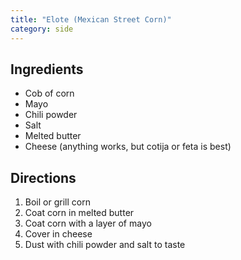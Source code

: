 ```yaml
---
title: "Elote (Mexican Street Corn)"
category: side
---
```


## Ingredients

- Cob of corn
- Mayo
- Chili powder
- Salt
- Melted butter
- Cheese (anything works, but cotija or feta is best)

## Directions

1. Boil or grill corn
2. Coat corn in melted butter
3. Coat corn with a layer of mayo
4. Cover in cheese
5. Dust with chili powder and salt to taste

